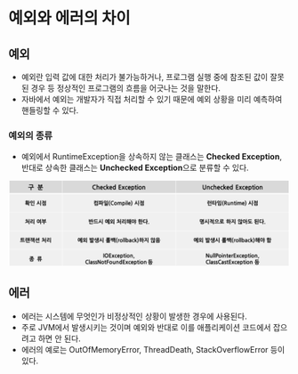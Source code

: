# 예외와 에러의 차이

## 예외
- 예외란 입력 값에 대한 처리가 불가능하거나, 프로그램 실행 중에 참조된 값이 잘못된 경우 등 정상적인 프로그램의 흐름을 어긋나는 것을 말한다.
- 자바에서 예외는 개발자가 직접 처리할 수 있기 때문에 예외 상황을 미리 예측하여 핸들링할 수 있다.

### 예외의 종류  
- 예외에서 RuntimeException을 상속하지 않는 클래스는 **Checked Exception**, 반대로 상속한 클래스는 **Unchecked Exception**으로 분류할 수 있다.

![](./image/Exception_종류.png)

## 에러
- 에러는 시스템에 무엇인가 비정상적인 상황이 발생한 경우에 사용된다.
- 주로 JVM에서 발생시키는 것이며 예외와 반대로 이를 애플리케이션 코드에서 잡으려고 하면 안 된다.
- 에러의 예로는 OutOfMemoryError, ThreadDeath, StackOverflowError 등이 있다.
